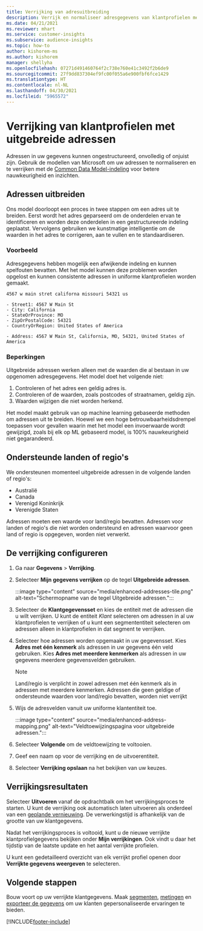 ```yaml
---
title: Verrijking van adresuitbreiding
description: Verrijk en normaliseer adresgegevens van klantprofielen met de modellen van Microsoft.
ms.date: 04/21/2021
ms.reviewer: mhart
ms.service: customer-insights
ms.subservice: audience-insights
ms.topic: how-to
author: kishorem-ms
ms.author: kishorem
manager: shellyha
ms.openlocfilehash: 07271d491460764f2c738e760e41c3492f2b6de9
ms.sourcegitcommit: 27f9dd837304ef9fc00f055a6e900fbf6fce1429
ms.translationtype: HT
ms.contentlocale: nl-NL
ms.lasthandoff: 04/30/2021
ms.locfileid: "5965572"
---
```

# <a name="enrichment-of-customer-profiles-with-enhanced-addresses"></a>Verrijking van klantprofielen met uitgebreide adressen

Adressen in uw gegevens kunnen ongestructureerd, onvolledig of onjuist zijn. Gebruik de modellen van Microsoft om uw adressen te normaliseren en te verrijken met de [Common Data Model-indeling](/common-data-model/schema/core/applicationcommon/address) voor betere nauwkeurigheid en inzichten.

## <a name="how-we-enhance-addresses"></a>Adressen uitbreiden

Ons model doorloopt een proces in twee stappen om een adres uit te breiden. Eerst wordt het adres geparseerd om de onderdelen ervan te identificeren en worden deze onderdelen in een gestructureerde indeling geplaatst. Vervolgens gebruiken we kunstmatige intelligentie om de waarden in het adres te corrigeren, aan te vullen en te standaardiseren.

### <a name="example"></a>Voorbeeld

Adresgegevens hebben mogelijk een afwijkende indeling en kunnen spelfouten bevatten. Met het model kunnen deze problemen worden opgelost en kunnen consistente adressen in uniforme klantprofielen worden gemaakt.

```Input
4567 w main stret californa missouri 54321 us
```

```Output
- Street1: 4567 W Main St
- City: California
- StateOrProvince: MO
- ZipOrPostalCode: 54321
- CountryOrRegion: United States of America

- Address: 4567 W Main St, California, MO, 54321, United States of America
```

### <a name="limitations"></a>Beperkingen

Uitgebreide adressen werken alleen met de waarden die al bestaan in uw opgenomen adresgegevens. Het model doet het volgende niet: 

1. Controleren of het adres een geldig adres is.
2. Controleren of de waarden, zoals postcodes of straatnamen, geldig zijn.
3. Waarden wijzigen die niet worden herkend.

Het model maakt gebruik van op machine learning gebaseerde methoden om adressen uit te breiden. Hoewel we een hoge betrouwbaarheidsdrempel toepassen voor gevallen waarin met het model een invoerwaarde wordt gewijzigd, zoals bij elk op ML gebaseerd model, is 100% nauwkeurigheid niet gegarandeerd.

## <a name="supported-countries-or-regions"></a>Ondersteunde landen of regio's

We ondersteunen momenteel uitgebreide adressen in de volgende landen of regio's: 

- Australië
- Canada
- Verenigd Koninkrijk
- Verenigde Staten

Adressen moeten een waarde voor land/regio bevatten. Adressen voor landen of regio's die niet worden ondersteund en adressen waarvoor geen land of regio is opgegeven, worden niet verwerkt.

## <a name="configure-the-enrichment"></a>De verrijking configureren

1. Ga naar **Gegevens** > **Verrijking**.

1. Selecteer **Mijn gegevens verrijken** op de tegel **Uitgebreide adressen**.

   :::image type="content" source="media/enhanced-addresses-tile.png" alt-text="Schermopname van de tegel Uitgebreide adressen.":::

1. Selecteer de **Klantgegevensset** en kies de entiteit met de adressen die u wilt verrijken. U kunt de entiteit *Klant* selecteren om adressen in al uw klantprofielen te verrijken of u kunt een segmententiteit selecteren om adressen alleen in klantprofielen in dat segment te verrijken.

1. Selecteer hoe adressen worden opgemaakt in uw gegevensset. Kies **Adres met één kenmerk** als adressen in uw gegevens één veld gebruiken. Kies **Adres met meerdere kenmerken** als adressen in uw gegevens meerdere gegevensvelden gebruiken.

   > [!NOTE]
   > Land/regio is verplicht in zowel adressen met één kenmerk als in adressen met meerdere kenmerken. Adressen die geen geldige of ondersteunde waarden voor land/regio bevatten, worden niet verrijkt

1.  Wijs de adresvelden vanuit uw uniforme klantentiteit toe.

    :::image type="content" source="media/enhanced-address-mapping.png" alt-text="Veldtoewijzingspagina voor uitgebreide adressen.":::

1. Selecteer **Volgende** om de veldtoewijzing te voltooien.

1. Geef een naam op voor de verrijking en de uitvoerentiteit.

1. Selecteer **Verrijking opslaan** na het bekijken van uw keuzes.

## <a name="enrichment-results"></a>Verrijkingsresultaten

Selecteer **Uitvoeren** vanaf de opdrachtbalk om het verrijkingsproces te starten. U kunt de verrijking ook automatisch laten uitvoeren als onderdeel van een [geplande vernieuwing](system.md#schedule-tab). De verwerkingstijd is afhankelijk van de grootte van uw klantgegevens.

Nadat het verrijkingsproces is voltooid, kunt u de nieuwe verrijkte klantprofielgegevens bekijken onder **Mijn verrijkingen**. Ook vindt u daar het tijdstip van de laatste update en het aantal verrijkte profielen.

U kunt een gedetailleerd overzicht van elk verrijkt profiel openen door **Verrijkte gegevens weergeven** te selecteren.

## <a name="next-steps"></a>Volgende stappen

Bouw voort op uw verrijkte klantgegevens. Maak [segmenten](segments.md), [metingen](measures.md) en [exporteer de gegevens](export-destinations.md) om uw klanten gepersonaliseerde ervaringen te bieden.

[!INCLUDE[footer-include](../includes/footer-banner.md)]
